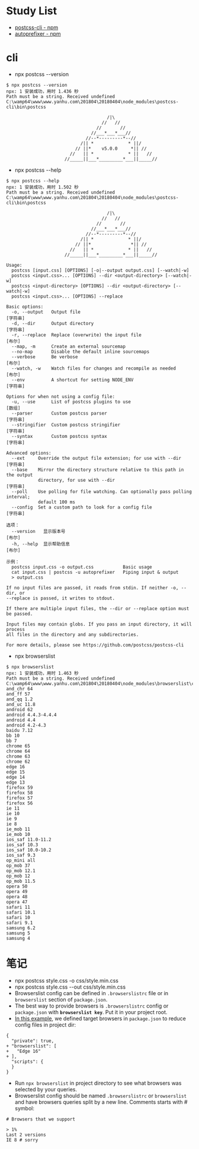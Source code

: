 # Study List
* [postcss-cli - npm](https://www.npmjs.com/package/postcss-cli)
* [autoprefixer - npm](https://www.npmjs.com/package/autoprefixer)
# cli
* npx postcss --version
```
$ npx postcss --version
npx: 1 安装成功，用时 1.436 秒
Path must be a string. Received undefined
C:\wamp64\www\www.yanhu.com\201804\20180404\node_modules\postcss-cli\bin\postcss

                                      /|\
                                    //   //
                                  //       //
                                //___*___*___//
                              //--*---------*--//
                            /|| *             * ||/
                          // ||*    v5.0.0     *|| //
                        //   || *             * ||   //
                      //_____||___*_________*___||_____//
```
* npx postcss --help
```
$ npx postcss --help
npx: 1 安装成功，用时 1.502 秒
Path must be a string. Received undefined
C:\wamp64\www\www.yanhu.com\201804\20180404\node_modules\postcss-cli\bin\postcss

                                      /|\
                                    //   //
                                  //       //
                                //___*___*___//
                              //--*---------*--//
                            /|| *             * ||/
                          // ||*               *|| //
                        //   || *             * ||   //
                      //_____||___*_________*___||_____//

Usage:
  postcss [input.css] [OPTIONS] [-o|--output output.css] [--watch|-w]
  postcss <input.css>... [OPTIONS] --dir <output-directory> [--watch|-w]
  postcss <input-directory> [OPTIONS] --dir <output-directory> [--watch|-w]
  postcss <input.css>... [OPTIONS] --replace

Basic options:
  -o, --output   Output file                                            [字符串]
  -d, --dir      Output directory                                       [字符串]
  -r, --replace  Replace (overwrite) the input file                       [布尔]
  --map, -m      Create an external sourcemap
  --no-map       Disable the default inline sourcemaps
  --verbose      Be verbose                                               [布尔]
  --watch, -w    Watch files for changes and recompile as needed          [布尔]
  --env          A shortcut for setting NODE_ENV                        [字符串]

Options for when not using a config file:
  -u, --use      List of postcss plugins to use                           [数组]
  --parser       Custom postcss parser                                  [字符串]
  --stringifier  Custom postcss stringifier                             [字符串]
  --syntax       Custom postcss syntax                                  [字符串]

Advanced options:
  --ext     Override the output file extension; for use with --dir      [字符串]
  --base    Mirror the directory structure relative to this path in the output
            directory, for use with --dir                               [字符串]
  --poll    Use polling for file watching. Can optionally pass polling interval;
            default 100 ms
  --config  Set a custom path to look for a config file                 [字符串]

选项：
  --version   显示版本号                                                  [布尔]
  -h, --help  显示帮助信息                                                [布尔]

示例：
  postcss input.css -o output.css           Basic usage
  cat input.css | postcss -u autoprefixer   Piping input & output
  > output.css

If no input files are passed, it reads from stdin. If neither -o, --dir, or
--replace is passed, it writes to stdout.

If there are multiple input files, the --dir or --replace option must be passed.

Input files may contain globs. If you pass an input directory, it will process
all files in the directory and any subdirectories.

For more details, please see https://github.com/postcss/postcss-cli
```
* npx browserslist
```
$ npx browserslist
npx: 1 安装成功，用时 1.463 秒
Path must be a string. Received undefined
C:\wamp64\www\www.yanhu.com\201804\20180404\node_modules\browserslist\cli.js
and_chr 64
and_ff 57
and_qq 1.2
and_uc 11.8
android 62
android 4.4.3-4.4.4
android 4.4
android 4.2-4.3
baidu 7.12
bb 10
bb 7
chrome 65
chrome 64
chrome 63
chrome 62
edge 16
edge 15
edge 14
edge 13
firefox 59
firefox 58
firefox 57
firefox 56
ie 11
ie 10
ie 9
ie 8
ie_mob 11
ie_mob 10
ios_saf 11.0-11.2
ios_saf 10.3
ios_saf 10.0-10.2
ios_saf 9.3
op_mini all
op_mob 37
op_mob 12.1
op_mob 12
op_mob 11.5
opera 50
opera 49
opera 48
opera 47
safari 11
safari 10.1
safari 10
safari 9.1
samsung 6.2
samsung 5
samsung 4
```
# 笔记
* npx postcss style.css -o css/style.min.css
* npx postcss style.css --out css/style.min.css
* Browserslist config can be defined in `.browserslistrc` file or in `browserslist` section of `package.json`.
* The best way to provide browsers is `.browserslistrc` config or `package.json` with **`browserslist key`**. Put it in your project root.
* [In this example](https://github.com/browserslist/browserslist-example), we defined target browsers in `package.json` to reduce config files in project dir:
```
{
  "private": true,
+ "browserslist": [
+   "Edge 16"
+ ],
  "scripts": {
  }
}
```
* Run `npx browserslist` in project directory to see what browsers was selected by your queries.
* Browserslist config should be named `.browserslistrc` or `browserslist` and have browsers queries split by a new line. Comments starts with # symbol:
```
# Browsers that we support

> 1%
Last 2 versions
IE 8 # sorry
```
